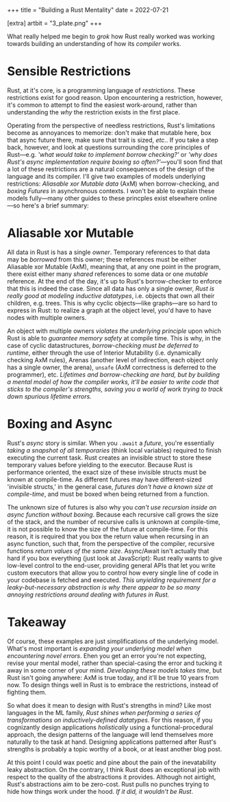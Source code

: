 +++
title = "Building a Rust Mentality"
date = 2022-07-21

[extra]
artbit = "3_plate.png"
+++

What really helped me begin to *grok* how Rust really worked was working towards building an understanding of how its *compiler* works.

<!-- more -->

# Sensible Restrictions

Rust, at it's core, is a programming language of *restrictions*. These restrictions exist for good reason. Upon encountering a restriction, however, it's common to attempt to find the easiest work-around, rather than understanding the *why* the restriction exists in the first place.

Operating from the perspective of needless restrictions, Rust's limitations become as annoyances to memorize: don't make that mutable here, box that async future there, make sure that trait is sized, *etc.*. If you take a step back, however, and look at questions surrounding the core principles of Rust—e.g. *'what would take to implement borrow checking?'* or *'why does Rust's async implementation require boxing so often?'*—you'll soon find that a lot of these restrictions are a natural consequences of the design of the language and its compiler. I'll give two examples of models underlying restrictions: *Aliasable xor Mutable data* (AxM) when borrow-checking, and *boxing Futures* in asynchronous contexts. I won't be able to explain these models fully—many other guides to these princples exist elsewhere online—so here's a brief summary:

# Aliasable xor Mutable

All data in Rust is has a single *owner*. Temporary references to that data may be *borrowed* from this owner; these references must be either Aliasable xor Mutable (AxM), meaning that, at any one point in the program, there exist either many *shared* references to some data or one *mutable* reference. At the end of the day, it's up to Rust's borrow-checker to enforce that this is indeed the case. Since all data has only a single owner, *Rust is really good at modeling inductive datatypes*, i.e. objects that own all their children, e.g. trees. This is why cyclic objects—like graphs—are so hard to express in Rust: to realize a graph at the object level, you'd have to have nodes with multiple owners.

An object with multiple owners *violates the underlying principle* upon which Rust is able to *guarantee memory safety* at compile time. This is why, in the case of cyclic datastructures, *borrow-checking must be deferred to runtime*, either through the use of Interior Mutability (i.e. dynamically checking AxM rules), Arenas (another level of indirection, each object only has a single owner, the arena), `unsafe` (AxM correctness is deferred to the programmer), etc. *Lifetimes and borrow-checking are hard, but by building a mental model of how the compiler works, it'll be easier to write code that sticks to the compiler's strengths, saving you a world of work trying to track down spurious lifetime errors.*

# Boxing and Async

Rust's *async* story is similar. When you `.await` a *future*, you're essentially *taking a snapshot of all temporaries* (think local variables) required to finish executing the current task. Rust creates an invisible struct to store these temporary values before yielding to the executor. Because Rust is performance oriented, the exact size of these invisible structs must be known at compile-time. As different futures may have different-sized 'invisible structs,' in the general case, *futures don't have a known size at compile-time*, and must be boxed when being returned from a function. 

The unknown size of futures is also why you *can't use recursion inside an async function without boxing*. Because each recursive call grows the size of the stack, and the number of recursive calls is unknown at compile-time, it is not possible to know the size of the future at compile-time. For this reason, it is required that you box the return value when recursing in an async function, such that, from the perspective of the compiler, recursive functions *return values of the same size*. Async/Await isn't actually that hard if you box everything (just look at JavaScript): Rust really wants to give low-level control to the end-user, providing general APIs that let you write custom executors that allow you to control how every single line of code in your codebase is fetched and executed. *This unyielding requirement for a leaky-but-necessary abstraction is why there appear to be so many annoying restrictions around dealing with futures in Rust.*

# Takeaway

Of course, these examples are just simplifications of the underlying model. What's most important is *expanding your underlying model when encountering novel errors*. Ehen you get an error you're not expecting, revise your mental model, rather than special-casing the error and tucking it away in some corner of your mind. *Developing these models takes time*, but Rust isn't going anywhere: AxM is true today, and it'll be true 10 years from now. To design things well in Rust is to embrace the restrictions, instead of fighting them. 

So what does it mean to design with Rust's strengths in mind? Like most languages in the ML family, *Rust shines when performing a series of transformations on inductively-defined datatypes*. For this reason, if you cognizantly design applications *holistically* using a functional-procedural approach, the design patterns of the language will lend themselves more naturally to the task at hand. Designing applications patterned after Rust's strengths is probably a topic worthy of a book, or at least another blog post.

At this point I could wax poetic and pine about the pain of the inevatability leaky abstraction. On the contrary, I think Rust does an exceptional job with respect to the quality of the abstractions it provides. Although not airtight, Rust's abstractions aim to be zero-cost. Rust pulls no punches trying to hide how things work under the hood. *If it did, it wouldn't be Rust*.